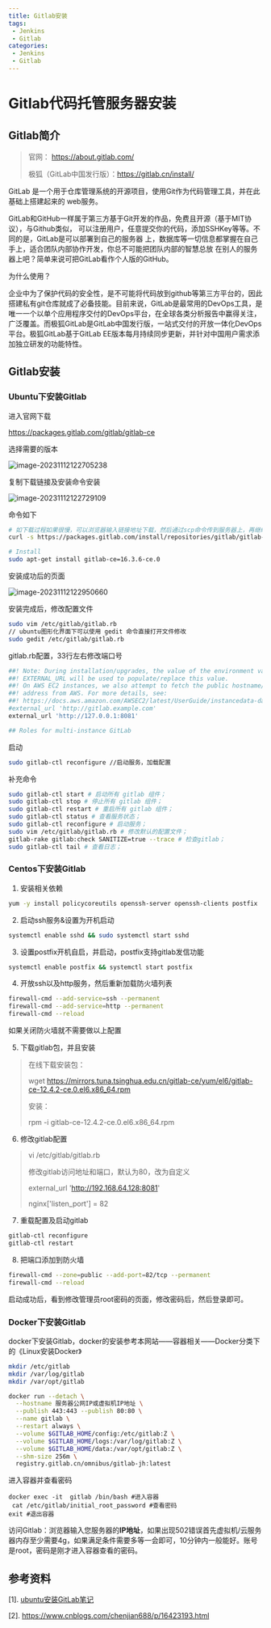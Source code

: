```yaml
---
title: Gitlab安装
tags:
 - Jenkins
 - Gitlab
categories: 
 - Jenkins
 - Gitlab
---
```




# Gitlab代码托管服务器安装





## Gitlab简介

> 官网： https://about.gitlab.com/
>
> 极狐（GitLab中国发行版）：https://gitlab.cn/install/



GitLab 是一个用于仓库管理系统的开源项目，使用Git作为代码管理工具，并在此基础上搭建起来的
web服务。



GitLab和GitHub一样属于第三方基于Git开发的作品，免费且开源（基于MIT协议），与Github类似，
可以注册用户，任意提交你的代码，添加SSHKey等等。不同的是，GitLab是可以部署到自己的服务器
上，数据库等一切信息都掌握在自己手上，适合团队内部协作开发，你总不可能把团队内部的智慧总放
在别人的服务器上吧？简单来说可把GitLab看作个人版的GitHub。

为什么使用？

企业中为了保护代码的安全性，是不可能将代码放到github等第三方平台的，因此搭建私有git仓库就成了必备技能。目前来说，GitLab是最常用的DevOps工具，是唯一一个以单个应用程序交付的DevOps平台，在全球各类分析报告中赢得关注，广泛覆盖。而极狐GitLab是GitLab中国发行版，一站式交付的开放一体化DevOps平台。极狐GitLab基于GitLab EE版本每月持续同步更新，并针对中国用户需求添加独立研发的功能特性。

## Gitlab安装

### Ubuntu下安装Gitlab

进入官网下载

https://packages.gitlab.com/gitlab/gitlab-ce

选择需要的版本

![image-20231112122705238](Gitlab安装.assets/image-20231112122705238.png)

复制下载链接及安装命令安装

![image-20231112122729109](Gitlab安装.assets/image-20231112122729109.png)

命令如下

~~~bash
# 如下载过程如果很慢，可以浏览器输入链接地址下载，然后通过scp命令传到服务器上，再继续执行下一个命令
curl -s https://packages.gitlab.com/install/repositories/gitlab/gitlab-ce/script.deb.sh | sudo bash

# Install
sudo apt-get install gitlab-ce=16.3.6-ce.0
~~~

安装成功后的页面

![image-20231112122950660](Gitlab安装.assets/image-20231112122950660.png)



安装完成后，修改配置文件

~~~bash
sudo vim /etc/gitlab/gitlab.rb
// ubuntu图形化界面下可以使用 gedit 命令直接打开文件修改
sudo gedit /etc/gitlab/gitlab.rb
~~~

gitlab.rb配置，33行左右修改端口号

~~~bash
##! Note: During installation/upgrades, the value of the environment variable
##! EXTERNAL_URL will be used to populate/replace this value.
##! On AWS EC2 instances, we also attempt to fetch the public hostname/IP
##! address from AWS. For more details, see:
##! https://docs.aws.amazon.com/AWSEC2/latest/UserGuide/instancedata-data-retrieval.html
#external_url 'http://gitlab.example.com'
external_url 'http://127.0.0.1:8081'

## Roles for multi-instance GitLab
~~~

启动

~~~bash
sudo gitlab-ctl reconfigure //启动服务，加载配置
~~~

补充命令

~~~bash
sudo gitlab-ctl start # 启动所有 gitlab 组件；
sudo gitlab-ctl stop # 停止所有 gitlab 组件；
sudo gitlab-ctl restart # 重启所有 gitlab 组件；
sudo gitlab-ctl status # 查看服务状态；
sudo gitlab-ctl reconfigure # 启动服务；
sudo vim /etc/gitlab/gitlab.rb # 修改默认的配置文件；
gitlab-rake gitlab:check SANITIZE=true --trace # 检查gitlab；
sudo gitlab-ctl tail # 查看日志；
~~~





### Centos下安装Gitlab

1. 安装相关依赖

  ~~~bash
  yum -y install policycoreutils openssh-server openssh-clients postfix
  ~~~

2. 启动ssh服务&设置为开机启动

  ~~~bash
  systemctl enable sshd && sudo systemctl start sshd
  ~~~

3. 设置postfix开机自启，并启动，postfix支持gitlab发信功能

  ~~~bash
  systemctl enable postfix && systemctl start postfix
  ~~~

4. 开放ssh以及http服务，然后重新加载防火墙列表

  ~~~bash
  firewall-cmd --add-service=ssh --permanent
  firewall-cmd --add-service=http --permanent
  firewall-cmd --reload
  ~~~

  如果关闭防火墙就不需要做以上配置

5. 下载gitlab包，并且安装

  > 在线下载安装包：
  >
  > wget https://mirrors.tuna.tsinghua.edu.cn/gitlab-ce/yum/el6/gitlab-ce-12.4.2-ce.0.el6.x86_64.rpm
  >
  > 安装：
  >
  > rpm -i gitlab-ce-12.4.2-ce.0.el6.x86_64.rpm

6. 修改gitlab配置

  > vi /etc/gitlab/gitlab.rb
  >
  > 修改gitlab访问地址和端口，默认为80，改为自定义
  >
  > external_url 'http://192.168.64.128:8081'
  >
  > nginx['listen_port'] = 82

7. 重载配置及启动gitlab

  ~~~bash
  gitlab-ctl reconfigure
  gitlab-ctl restart
  ~~~

8. 把端口添加到防火墙

  ~~~bash
  firewall-cmd --zone=public --add-port=82/tcp --permanent
  firewall-cmd --reload
  ~~~

  启动成功后，看到修改管理员root密码的页面，修改密码后，然后登录即可。



### Docker下安装Gitlab

docker下安装Gitlab，docker的安装参考本网站——容器相关——Docker分类下的《Linux安装Docker》

~~~bash
mkdir /etc/gitlab
mkdir /var/log/gitlab
mkdir /var/opt/gitlab

docker run --detach \
  --hostname 服务器公网IP或虚拟机IP地址 \
  --publish 443:443 --publish 80:80 \
  --name gitlab \
  --restart always \
  --volume $GITLAB_HOME/config:/etc/gitlab:Z \
  --volume $GITLAB_HOME/logs:/var/log/gitlab:Z \
  --volume $GITLAB_HOME/data:/var/opt/gitlab:Z \
  --shm-size 256m \
  registry.gitlab.cn/omnibus/gitlab-jh:latest
~~~

进入容器并查看密码

```shell
docker exec -it  gitlab /bin/bash #进入容器
 cat /etc/gitlab/initial_root_password #查看密码
exit #退出容器
```

访问Gitlab：浏览器输入您服务器的**IP地址**，如果出现502错误首先虚拟机/云服务器内存至少需要4g，如果满足条件需要多等一会即可，10分钟内一般能好。账号是root，密码是刚才进入容器查看的密码。













## 参考资料

[1]. [ubuntu安装GitLab笔记]()

[2]. https://www.cnblogs.com/chenjian688/p/16423193.html